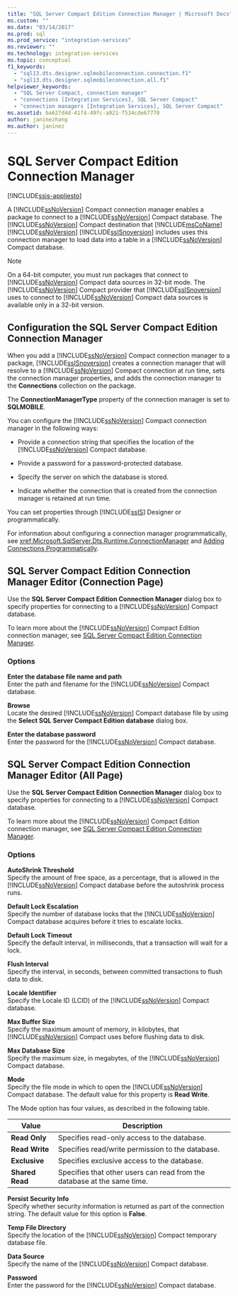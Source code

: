```yaml
---
title: "SQL Server Compact Edition Connection Manager | Microsoft Docs"
ms.custom: ""
ms.date: "03/14/2017"
ms.prod: sql
ms.prod_service: "integration-services"
ms.reviewer: ""
ms.technology: integration-services
ms.topic: conceptual
f1_keywords: 
  - "sql13.dts.designer.sqlmobileconnection.connection.f1"
  - "sql13.dts.designer.sqlmobileconnection.all.f1"
helpviewer_keywords: 
  - "SQL Server Compact, connection manager"
  - "connections [Integration Services], SQL Server Compact"
  - "connection managers [Integration Services], SQL Server Compact"
ms.assetid: ba627d4d-41f4-49fc-a921-f534cde67770
author: janinezhang
ms.author: janinez
---
```

# SQL Server Compact Edition Connection Manager

[!INCLUDE[ssis-appliesto](../../includes/ssis-appliesto-ssvrpluslinux-asdb-asdw-xxx.md)]


  A [!INCLUDE[ssNoVersion](../../includes/ssnoversion-md.md)] Compact connection manager enables a package to connect to a [!INCLUDE[ssNoVersion](../../includes/ssnoversion-md.md)] Compact database. The [!INCLUDE[ssNoVersion](../../includes/ssnoversion-md.md)] Compact destination that [!INCLUDE[msCoName](../../includes/msconame-md.md)] [!INCLUDE[ssNoVersion](../../includes/ssnoversion-md.md)] [!INCLUDE[ssISnoversion](../../includes/ssisnoversion-md.md)] includes uses this connection manager to load data into a table in a [!INCLUDE[ssNoVersion](../../includes/ssnoversion-md.md)] Compact database.  
  
> [!NOTE]  
>  On a 64-bit computer, you must run packages that connect to [!INCLUDE[ssNoVersion](../../includes/ssnoversion-md.md)] Compact data sources in 32-bit mode. The [!INCLUDE[ssNoVersion](../../includes/ssnoversion-md.md)] Compact provider that [!INCLUDE[ssISnoversion](../../includes/ssisnoversion-md.md)] uses to connect to [!INCLUDE[ssNoVersion](../../includes/ssnoversion-md.md)] Compact data sources is available only in a 32-bit version.  
  
## Configuration the SQL Server Compact Edition Connection Manager  
 When you add a [!INCLUDE[ssNoVersion](../../includes/ssnoversion-md.md)] Compact connection manager to a package, [!INCLUDE[ssISnoversion](../../includes/ssisnoversion-md.md)] creates a connection manager that will resolve to a [!INCLUDE[ssNoVersion](../../includes/ssnoversion-md.md)] Compact connection at run time, sets the connection manager properties, and adds the connection manager to the **Connections** collection on the package.  
  
 The **ConnectionManagerType** property of the connection manager is set to **SQLMOBILE**.  
  
 You can configure the [!INCLUDE[ssNoVersion](../../includes/ssnoversion-md.md)] Compact connection manager in the following ways:  
  
-   Provide a connection string that specifies the location of the [!INCLUDE[ssNoVersion](../../includes/ssnoversion-md.md)] Compact database.  
  
-   Provide a password for a password-protected database.  
  
-   Specify the server on which the database is stored.  
  
-   Indicate whether the connection that is created from the connection manager is retained at run time.  
  
 You can set properties through [!INCLUDE[ssIS](../../includes/ssis-md.md)] Designer or programmatically.  
  
 For information about configuring a connection manager programmatically, see <xref:Microsoft.SqlServer.Dts.Runtime.ConnectionManager> and [Adding Connections Programmatically](../../integration-services/building-packages-programmatically/adding-connections-programmatically.md).  
  
## SQL Server Compact Edition Connection Manager Editor (Connection Page)
  Use the **SQL Server Compact Edition Connection Manager** dialog box to specify properties for connecting to a [!INCLUDE[ssNoVersion](../../includes/ssnoversion-md.md)] Compact database.  
  
 To learn more about the [!INCLUDE[ssNoVersion](../../includes/ssnoversion-md.md)] Compact Edition connection manager, see [SQL Server Compact Edition Connection Manager](../../integration-services/connection-manager/sql-server-compact-edition-connection-manager.md).  
  
### Options  
 **Enter the database file name and path**  
 Enter the path and filename for the [!INCLUDE[ssNoVersion](../../includes/ssnoversion-md.md)] Compact database.  
  
 **Browse**  
 Locate the desired [!INCLUDE[ssNoVersion](../../includes/ssnoversion-md.md)] Compact database file by using the **Select SQL Server Compact Edition database** dialog box.  
  
 **Enter the database password**  
 Enter the password for the [!INCLUDE[ssNoVersion](../../includes/ssnoversion-md.md)] Compact database.  
  
## SQL Server Compact Edition Connection Manager Editor (All Page)
  Use the **SQL Server Compact Edition Connection Manager** dialog box to specify properties for connecting to a [!INCLUDE[ssNoVersion](../../includes/ssnoversion-md.md)] Compact database.  
  
 To learn more about the [!INCLUDE[ssNoVersion](../../includes/ssnoversion-md.md)] Compact Edition connection manager, see [SQL Server Compact Edition Connection Manager](../../integration-services/connection-manager/sql-server-compact-edition-connection-manager.md).  
  
### Options  
 **AutoShrink Threshold**  
 Specify the amount of free space, as a percentage, that is allowed in the [!INCLUDE[ssNoVersion](../../includes/ssnoversion-md.md)] Compact database before the autoshrink process runs.  
  
 **Default Lock Escalation**  
 Specify the number of database locks that the [!INCLUDE[ssNoVersion](../../includes/ssnoversion-md.md)] Compact database acquires before it tries to escalate locks.  
  
 **Default Lock Timeout**  
 Specify the default interval, in milliseconds, that a transaction will wait for a lock.  
  
 **Flush Interval**  
 Specify the interval, in seconds, between committed transactions to flush data to disk.  
  
 **Locale Identifier**  
 Specify the Locale ID (LCID) of the [!INCLUDE[ssNoVersion](../../includes/ssnoversion-md.md)] Compact database.  
  
 **Max Buffer Size**  
 Specify the maximum amount of memory, in kilobytes, that [!INCLUDE[ssNoVersion](../../includes/ssnoversion-md.md)] Compact uses before flushing data to disk.  
  
 **Max Database Size**  
 Specify the maximum size, in megabytes, of the [!INCLUDE[ssNoVersion](../../includes/ssnoversion-md.md)] Compact database.  
  
 **Mode**  
 Specify the file mode in which to open the [!INCLUDE[ssNoVersion](../../includes/ssnoversion-md.md)] Compact database. The default value for this property is **Read Write**.  
  
 The Mode option has four values, as described in the following table.  
  
|Value|Description|  
|-----------|-----------------|  
|**Read Only**|Specifies read-only access to the database.|  
|**Read Write**|Specifies read/write permission to the database.|  
|**Exclusive**|Specifies exclusive access to the database.|  
|**Shared Read**|Specifies that other users can read from the database at the same time.|  
  
 **Persist Security Info**  
 Specify whether security information is returned as part of the connection string. The default value for this option is **False**.  
  
 **Temp File Directory**  
 Specify the location of the [!INCLUDE[ssNoVersion](../../includes/ssnoversion-md.md)] Compact temporary database file.  
  
 **Data Source**  
 Specify the name of the [!INCLUDE[ssNoVersion](../../includes/ssnoversion-md.md)] Compact database.  
  
 **Password**  
 Enter the password for the [!INCLUDE[ssNoVersion](../../includes/ssnoversion-md.md)] Compact database.  
  

